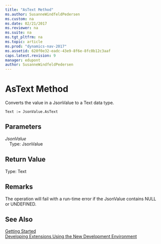```yaml
---
title: "AsText Method"
ms.author: SusanneWindfeldPedersen
ms.custom: na
ms.date: 02/21/2017
ms.reviewer: na
ms.suite: na
ms.tgt_pltfrm: na
ms.topic: article
ms.prod: "dynamics-nav-2017"
ms.assetid: 620f0e32-eadc-43e9-8f6e-8fc0b12c3aaf
caps.latest.revision: 9
manager: edupont
author: SusanneWindfeldPedersen
---
```


# AsText Method

Converts the value in a JsonValue to a Text data type.

```
Text := JsonValue.AsText
```

## Parameters
*JsonValue*  
&emsp;Type: JsonValue

## Return Value
Type: Text

## Remarks
The operation will fail with a run-time error if the JsonValue contains NULL or UNDEFINED.

## See Also
[Getting Started](devenv-get-started.md)  
[Developing Extensions Using the New Development Environment](devenv-dev-overview.md)
